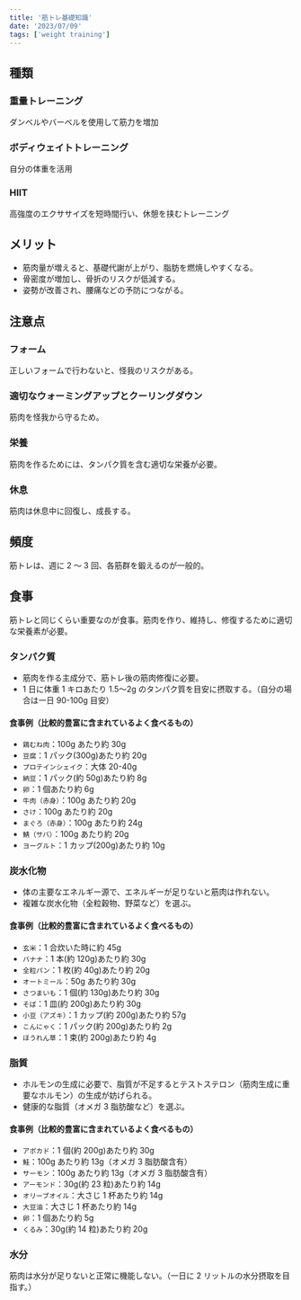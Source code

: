 ```yaml
---
title: '筋トレ基礎知識'
date: '2023/07/09'
tags: ['weight training']
---
```


## 種類

### 重量トレーニング

ダンベルやバーベルを使用して筋力を増加

### ボディウェイトトレーニング

自分の体重を活用

### HIIT

高強度のエクササイズを短時間行い、休憩を挟むトレーニング

## メリット

- 筋肉量が増えると、基礎代謝が上がり、脂肪を燃焼しやすくなる。
- 骨密度が増加し、骨折のリスクが低減する。
- 姿勢が改善され、腰痛などの予防につながる。

## 注意点

### フォーム

正しいフォームで行わないと、怪我のリスクがある。

### 適切なウォーミングアップとクーリングダウン

筋肉を怪我から守るため。

### 栄養

筋肉を作るためには、タンパク質を含む適切な栄養が必要。

### 休息

筋肉は休息中に回復し、成長する。

## 頻度

筋トレは、週に 2 ～ 3 回、各筋群を鍛えるのが一般的。

## 食事

筋トレと同じくらい重要なのが食事。筋肉を作り、維持し、修復するために適切な栄養素が必要。

### タンパク質

- 筋肉を作る主成分で、筋トレ後の筋肉修復に必要。
- 1 日に体重 1 キロあたり 1.5〜2g のタンパク質を目安に摂取する。（自分の場合は一日 90-100g 目安）

#### 食事例（比較的豊富に含まれているよく食べるもの）

- `鶏むね肉`：100g あたり約 30g
- `豆腐`：1 パック(300g)あたり約 20g
- `プロテインシェイク`：大体 20-40g
- `納豆`：1 パック(約 50g)あたり約 8g
- `卵`：1 個あたり約 6g
- `牛肉（赤身）`：100g あたり約 20g
- `さけ`：100g あたり約 20g
- `まぐろ（赤身）`：100g あたり約 24g
- `鯖（サバ）`：100g あたり約 20g
- `ヨーグルト`：1 カップ(200g)あたり約 10g

### 炭水化物

- 体の主要なエネルギー源で、エネルギーが足りないと筋肉は作れない。
- 複雑な炭水化物（全粒穀物、野菜など）を選ぶ。

#### 食事例（比較的豊富に含まれているよく食べるもの）

- `玄米`：1 合炊いた時に約 45g
- `バナナ`：1 本(約 120g)あたり約 30g
- `全粒パン`：1 枚(約 40g)あたり約 20g
- `オートミール`：50g あたり約 30g
- `さつまいも`：1 個(約 130g)あたり約 30g
- `そば`：1 皿(約 200g)あたり約 30g
- `小豆（アズキ）`：1 カップ(約 200g)あたり約 57g
- `こんにゃく`：1 パック(約 200g)あたり約 2g
- `ほうれん草`：1 束(約 200g)あたり約 4g

### 脂質

- ホルモンの生成に必要で、脂質が不足するとテストステロン（筋肉生成に重要なホルモン）の生成が妨げられる。
- 健康的な脂質（オメガ 3 脂肪酸など）を選ぶ。

#### 食事例（比較的豊富に含まれているよく食べるもの）

- `アボカド`：1 個(約 200g)あたり約 30g
- `鮭`：100g あたり約 13g（オメガ 3 脂肪酸含有）
- `サーモン`：100g あたり約 13g（オメガ 3 脂肪酸含有）
- `アーモンド`：30g(約 23 粒)あたり約 14g
- `オリーブオイル`：大さじ 1 杯あたり約 14g
- `大豆油`：大さじ 1 杯あたり約 14g
- `卵`：1 個あたり約 5g
- `くるみ`：30g(約 14 粒)あたり約 20g

### 水分

筋肉は水分が足りないと正常に機能しない。（一日に 2 リットルの水分摂取を目指す。）
